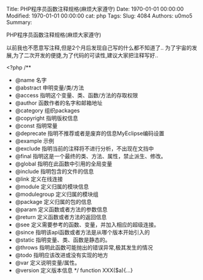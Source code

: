 Title: PHP程序员函数注释规格(麻烦大家遵守)
Date: 1970-01-01 00:00:00
Modified: 1970-01-01 00:00:00
cat: php
Tags: 
Slug: 4084
Authors: u0mo5 
Summary: 

PHP程序员函数注释规格(麻烦大家遵守)
 


以前我也不愿意写注释,但是2个月后发现自己写的什么都不知道了..
为了宇宙的发展,为了二次开发的便捷,为了代码的可读性,建议大家把注释写好..


&lt;?php
/**
* @name 名字
* @abstract 申明变量/类/方法
* @access 指明这个变量、类、函数/方法的存取权限
* @author 函数作者的名字和邮箱地址
* @category  组织packages
* @copyright 指明版权信息
* @const 指明常量
* @deprecate 指明不推荐或者是废弃的信息MyEclipse编码设置
* @example 示例
* @exclude 指明当前的注释将不进行分析，不出现在文挡中
* @final 指明这是一个最终的类、方法、属性，禁止派生、修改。
* @global 指明在此函数中引用的全局变量
* @include 指明包含的文件的信息
* @link 定义在线连接
* @module 定义归属的模块信息
* @modulegroup 定义归属的模块组
* @package 定义归属的包的信息
* @param 定义函数或者方法的参数信息
* @return 定义函数或者方法的返回信息
* @see 定义需要参考的函数、变量，并加入相应的超级连接。
* @since 指明该api函数或者方法是从哪个版本开始引入的
* @static 指明变量、类、函数是静态的。
* @throws 指明此函数可能抛出的错误异常,极其发生的情况
* @todo 指明应该改进或没有实现的地方
* @var 定义说明变量/属性。
* @version 定义版本信息
*/
function XXX($a){...}



